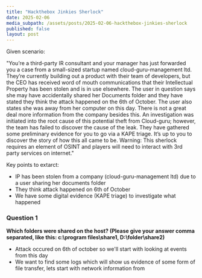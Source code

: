 ```yaml
---
title: "Hackthebox Jinkies Sherlock"
date: 2025-02-06
media_subpath: /assets/posts/2025-02-06-hackthebox-jinkies-sherlock
published: false
layout: post
---
```


Given scenario:  

"You’re a third-party IR consultant and your manager has just forwarded you a case from a small-sized startup named cloud-guru-management ltd. They’re currently building out a product with their team of developers, but the CEO has received word of mouth communications that their Intellectual Property has been stolen and is in use elsewhere. The user in question says she may have accidentally shared her Documents folder and they have stated they think the attack happened on the 6th of October. The user also states she was away from her computer on this day. There is not a great deal more information from the company besides this. An investigation was initiated into the root cause of this potential theft from Cloud-guru; however, the team has failed to discover the cause of the leak. They have gathered some preliminary evidence for you to go via a KAPE triage. It’s up to you to discover the story of how this all came to be. Warning: This sherlock requires an element of OSINT and players will need to interact with 3rd party services on internet."  

Key points to extarct:  
- IP has been stolen from a company (cloud-guru-management ltd) due to a user sharing her documents folder
- They think attack happened on 6th of October
- We have some digital evidence (KAPE triage) to investigate what happened

### Question 1

**Which folders were shared on the host? (Please give your answer comma separated, like this: c:\program files\share1, D:\folder\share2)**  

- Attack occured on 6th of october so we'll start with looking at events from this day
- We want to find some logs which will show us evidence of some form of file transfer, lets start with network information from 